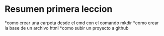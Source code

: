 # Resumen primera leccion

*como crear una carpeta desde el cmd con el comando mkdir
*como crear la base de un archivo html
*como subir un proyecto a github